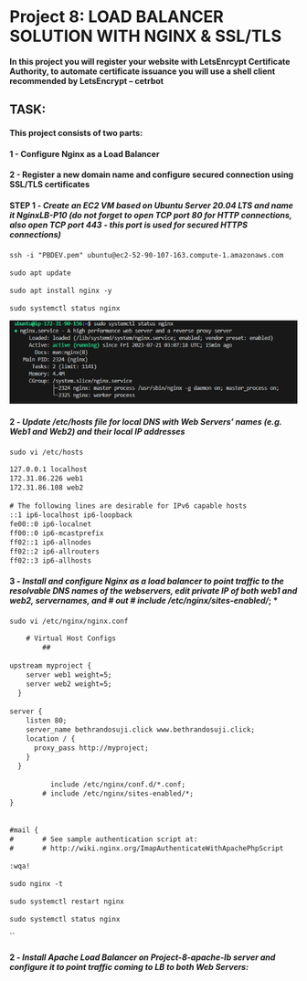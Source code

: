 # Project 8: LOAD BALANCER SOLUTION WITH NGINX & SSL/TLS  

**In this project you will register your website with LetsEnrcypt Certificate Authority, to automate certificate issuance you will use a shell client recommended by LetsEncrypt – cetrbot**

## TASK:

#### This project consists of two parts:

#### 1   - Configure Nginx as a Load Balancer
#### 2   - Register a new domain name and configure secured connection using SSL/TLS certificates


#### STEP 1   - *Create an EC2 VM based on Ubuntu Server 20.04 LTS and name it NginxLB-P10 (do not forget to open TCP port 80 for HTTP connections, also open TCP port 443 - this port is used for secured HTTPS connections)*

`ssh -i "PBDEV.pem" ubuntu@ec2-52-90-107-163.compute-1.amazonaws.com`

`sudo apt update`

`sudo apt install nginx -y`

`sudo systemctl status nginx`

![Nginx Status](./Images/Nginx%20Status.png)

#### 2 -  *Update /etc/hosts file for local DNS with Web Servers’ names (e.g. Web1 and Web2) and their local IP addresses*

`sudo vi /etc/hosts`

```
127.0.0.1 localhost
172.31.86.226 web1
172.31.86.108 web2

# The following lines are desirable for IPv6 capable hosts
::1 ip6-localhost ip6-loopback
fe00::0 ip6-localnet
ff00::0 ip6-mcastprefix
ff02::1 ip6-allnodes
ff02::2 ip6-allrouters
ff02::3 ip6-allhosts 
```

#### 3  - *Install and configure Nginx as a load balancer to point traffic to the resolvable DNS names of the webservers, edit private IP of both web1 and web2, servernames, and # out  # include /etc/nginx/sites-enabled/*; *

`sudo vi /etc/nginx/nginx.conf`

```
    # Virtual Host Configs
        ##

upstream myproject {
    server web1 weight=5;
    server web2 weight=5;
  }

server {
    listen 80;
    server_name bethrandosuji.click www.bethrandosuji.click;
    location / {
      proxy_pass http://myproject;
    }
  }

          include /etc/nginx/conf.d/*.conf;
        # include /etc/nginx/sites-enabled/*;
}


#mail {
#       # See sample authentication script at:
#       # http://wiki.nginx.org/ImapAuthenticateWithApachePhpScript
```

`:wqa!`

`sudo nginx -t`

`sudo systemctl restart nginx`

`sudo systemctl status nginx`

``

#### 2  - *Install Apache Load Balancer on Project-8-apache-lb server and configure it to point traffic coming to LB to both Web Servers:*


